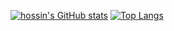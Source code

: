 [![hossin's GitHub stats](https://github-readme-stats.vercel.app/api?username=hossinasaadi&count_private=true&show_icons=true&include_all_commits=true)](https://github.com/hossinasaadi)
[![Top Langs](https://github-readme-stats-psz8h8y2z-hossinasaadi.vercel.app/api/top-langs/?username=hossinasaadi&layout=compact)](https://github.com/hossinasaadi)

